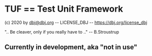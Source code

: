 # TUF == Test Unit Framework

(c) 2020 by dbj@dbj.org -- LICENSE_DBJ -- https://dbj.org/license_dbj

".. Be cleaver, only if you really have to .." -- B.Stroustrup

## Currently in development, aka "not in use"